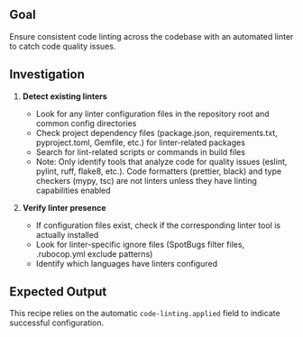 ## Goal
Ensure consistent code linting across the codebase with an automated linter to catch code quality issues.

## Investigation
1. **Detect existing linters**
   - Look for any linter configuration files in the repository root and common config directories
   - Check project dependency files (package.json, requirements.txt, pyproject.toml, Gemfile, etc.) for linter-related packages
   - Search for lint-related scripts or commands in build files
   - Note: Only identify tools that analyze code for quality issues (eslint, pylint, ruff, flake8, etc.). Code formatters (prettier, black) and type checkers (mypy, tsc) are not linters unless they have linting capabilities enabled

2. **Verify linter presence**
   - If configuration files exist, check if the corresponding linter tool is actually installed
   - Look for linter-specific ignore files (SpotBugs filter files, .rubocop.yml exclude patterns)
   - Identify which languages have linters configured

## Expected Output

This recipe relies on the automatic `code-linting.applied` field to indicate successful configuration.

